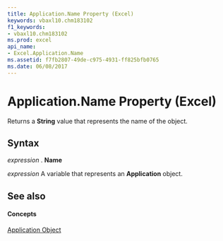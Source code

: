 ```yaml
---
title: Application.Name Property (Excel)
keywords: vbaxl10.chm183102
f1_keywords:
- vbaxl10.chm183102
ms.prod: excel
api_name:
- Excel.Application.Name
ms.assetid: f7fb2807-49de-c975-4931-ff825bfb0765
ms.date: 06/08/2017
---
```



# Application.Name Property (Excel)

Returns a  **String** value that represents the name of the object.


## Syntax

 _expression_ . **Name**

 _expression_ A variable that represents an **Application** object.


## See also


#### Concepts


[Application Object](application-object-excel.md)

